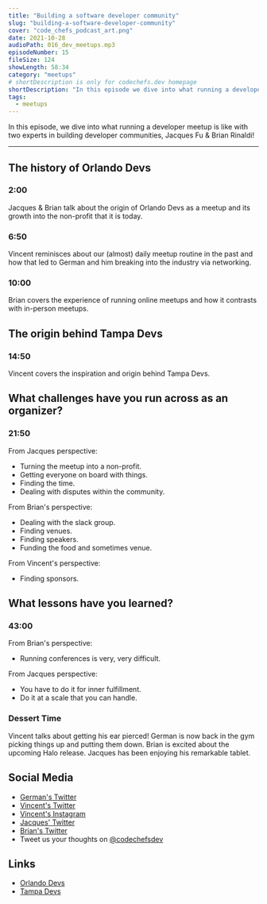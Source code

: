 ```yaml
---
title: "Building a software developer community"
slug: "building-a-software-developer-community"
cover: "code_chefs_podcast_art.png"
date: 2021-10-28
audioPath: 016_dev_meetups.mp3
episodeNumber: 15
fileSize: 124
showLength: 58:34
category: "meetups"
# shortDescription is only for codechefs.dev homepage
shortDescription: "In this episode we dive into what running a developer meetup is like with two veterans of running meetups, Jacques Fu & Brian Rinaldi!"
tags:
  - meetups
---
```


In this episode, we dive into what running a developer meetup is like with two experts in building developer communities, Jacques Fu & Brian Rinaldi!

<hr/>

## The history of Orlando Devs

### 2:00

Jacques & Brian talk about the origin of Orlando Devs as a meetup and its growth into the non-profit that it is today.

### 6:50

Vincent reminisces about our (almost) daily meetup routine in the past and how that led to German and him breaking into the industry via networking.

### 10:00

Brian covers the experience of running online meetups and how it contrasts with in-person meetups.

## The origin behind Tampa Devs

### 14:50

Vincent covers the inspiration and origin behind Tampa Devs.

## What challenges have you run across as an organizer?

### 21:50

From Jacques perspective:

- Turning the meetup into a non-profit.
- Getting everyone on board with things.
- Finding the time.
- Dealing with disputes within the community.

From Brian's perspective:

- Dealing with the slack group.
- Finding venues.
- Finding speakers.
- Funding the food and sometimes venue.

From Vincent's perspective:

- Finding sponsors.

## What lessons have you learned?

### 43:00

From Brian's perspective:

- Running conferences is very, very difficult.

From Jacques perspective:

- You have to do it for inner fulfillment.
- Do it at a scale that you can handle.

### Dessert Time

Vincent talks about getting his ear pierced!
German is now back in the gym picking things up and putting them down.
Brian is excited about the upcoming Halo release.
Jacques has been enjoying his remarkable tablet.

## Social Media

- [German's Twitter](https://twitter.com/germangamgon)
- [Vincent's Twitter](https://twitter.com/vincentntang)
- [Vincent's Instagram](https://instagram.com/vincentntang)
- [Jacques' Twitter](https://twitter.com/JacquesKFu)
- [Brian's Twitter](https://twitter.com/remotesynth)
- Tweet us your thoughts on [@codechefsdev](https://twitter.com/codechefsdev)

## Links

- [Orlando Devs](Orlandodevs.com)
- [Tampa Devs](Tampadevs.com)
